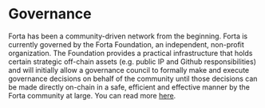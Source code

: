 # Governance

Forta has been a community-driven network from the beginning. Forta is currently governed by the Forta Foundation, an independent, non-profit organization. The Foundation provides a practical infrastructure that holds certain strategic off-chain assets (e.g. public IP and Github responsibilities) and will initially allow a governance council to formally make and execute governance decisions on behalf of the community until those decisions can be made directly on-chain in a safe, efficient and effective manner by the Forta community at large. You can read more [here](https://forta.org/blog/decentralizing-governance/).
